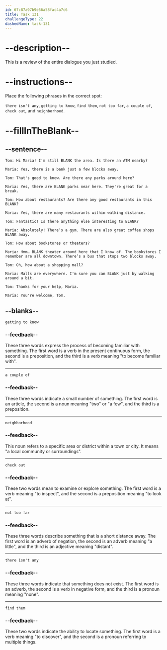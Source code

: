 ```yaml
---
id: 67c87a97b9e56a58fac4a7c6
title: Task 131
challengeType: 22
dashedName: task-131
---
```

<!-- REVIEW -->

# --description--

This is a review of the entire dialogue you just studied.

# --instructions--

Place the following phrases in the correct spot:

`there isn't any`, `getting to know`, `find them`, `not too far`, `a couple of`, `check out`, and `neighborhood`.

# --fillInTheBlank--

## --sentence--

`Tom: Hi Maria! I'm still BLANK the area. Is there an ATM nearby?`  

`Maria: Yes, there is a bank just a few blocks away.`  

`Tom: That's good to know. Are there any parks around here?`  

`Maria: Yes, there are BLANK parks near here. They're great for a break.`  

`Tom: How about restaurants? Are there any good restaurants in this BLANK?`  

`Maria: Yes, there are many restaurants within walking distance.`  

`Tom: Fantastic! Is there anything else interesting to BLANK?`  

`Maria: Absolutely! There’s a gym. There are also great coffee shops BLANK away.`  

`Tom: How about bookstores or theaters?`  

`Maria: Hmm… BLANK theater around here that I know of. The bookstores I remember are all downtown. There’s a bus that stops two blocks away.`  

`Tom: Oh, how about a shopping mall?`  

`Maria: Malls are everywhere. I'm sure you can BLANK just by walking around a bit.`  

`Tom: Thanks for your help, Maria.`  

`Maria: You're welcome, Tom.`  

## --blanks--

`getting to know`  

### --feedback--  

These three words express the process of becoming familiar with something. The first word is a verb in the present continuous form, the second is a preposition, and the third is a verb meaning "to become familiar with".  

---

`a couple of`  

### --feedback--  

These three words indicate a small number of something. The first word is an article, the second is a noun meaning "two" or "a few", and the third is a preposition.  

---

`neighborhood`  

### --feedback--  

This noun refers to a specific area or district within a town or city. It means "a local community or surroundings".  

---

`check out`  

### --feedback--  

These two words mean to examine or explore something. The first word is a verb meaning "to inspect", and the second is a preposition meaning "to look at".  

---

`not too far`  

### --feedback--  

These three words describe something that is a short distance away. The first word is an adverb of negation, the second is an adverb meaning "a little", and the third is an adjective meaning "distant".  

---

`there isn't any`  

### --feedback--  

These three words indicate that something does not exist. The first word is an adverb, the second is a verb in negative form, and the third is a pronoun meaning "none". 

---

`find them`  

### --feedback--

These two words indicate the ability to locate something. The first word is a verb meaning "to discover", and the second is a pronoun referring to multiple things.
